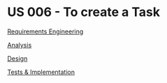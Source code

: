# US 006 - To create a Task 

[Requirements Engineering](01.requirements-engineering/Requirements-Engeneering.md)

[Analysis](02.analysis/Readme.md)

[Design](03.design/Readme.md)

[Tests & Implementation ](04.tests-and-implementation/Readme.md)
